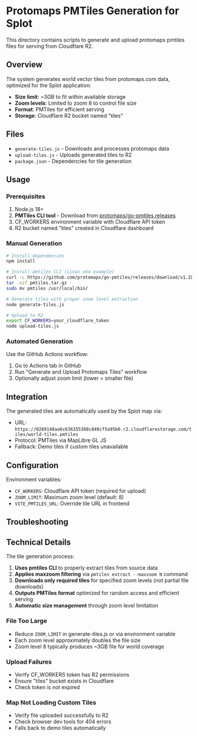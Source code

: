 # Protomaps PMTiles Generation for Splot

This directory contains scripts to generate and upload protomaps pmtiles files for serving from Cloudflare R2.

## Overview

The system generates world vector tiles from protomaps.com data, optimized for the Splot application:

- **Size limit**: ~3GB to fit within available storage
- **Zoom levels**: Limited to zoom 8 to control file size
- **Format**: PMTiles for efficient serving
- **Storage**: Cloudflare R2 bucket named "tiles"

## Files

- `generate-tiles.js` - Downloads and processes protomaps data
- `upload-tiles.js` - Uploads generated tiles to R2
- `package.json` - Dependencies for tile generation

## Usage

### Prerequisites

1. Node.js 18+
2. **PMTiles CLI tool** - Download from [protomaps/go-pmtiles releases](https://github.com/protomaps/go-pmtiles/releases)
3. CF_WORKERS environment variable with Cloudflare API token
4. R2 bucket named "tiles" created in Cloudflare dashboard

### Manual Generation

```bash
# Install dependencies
npm install

# Install pmtiles CLI (Linux x64 example)
curl -L https://github.com/protomaps/go-pmtiles/releases/download/v1.28.0/go-pmtiles_1.28.0_Linux_x86_64.tar.gz -o pmtiles.tar.gz
tar -xzf pmtiles.tar.gz
sudo mv pmtiles /usr/local/bin/

# Generate tiles with proper zoom level extraction
node generate-tiles.js

# Upload to R2
export CF_WORKERS=your_cloudflare_token
node upload-tiles.js
```

### Automated Generation

Use the GitHub Actions workflow:

1. Go to Actions tab in GitHub
2. Run "Generate and Upload Protomaps Tiles" workflow
3. Optionally adjust zoom limit (lower = smaller file)

## Integration

The generated tiles are automatically used by the Splot map via:

- URL: `https://0269140aa6c636355368c840cf5a95b0.r2.cloudflarestorage.com/tiles/world-tiles.pmtiles`
- Protocol: PMTiles via MapLibre GL JS
- Fallback: Demo tiles if custom tiles unavailable

## Configuration

Environment variables:

- `CF_WORKERS`: Cloudflare API token (required for upload)
- `ZOOM_LIMIT`: Maximum zoom level (default: 8)
- `VITE_PMTILES_URL`: Override tile URL in frontend

## Troubleshooting

## Technical Details

The tile generation process:

1. **Uses pmtiles CLI** to properly extract tiles from source data
2. **Applies maxzoom filtering** via `pmtiles extract --maxzoom N` command
3. **Downloads only required tiles** for specified zoom levels (not partial file downloads)
4. **Outputs PMTiles format** optimized for random access and efficient serving
5. **Automatic size management** through zoom level limitation

### File Too Large
- Reduce `ZOOM_LIMIT` in generate-tiles.js or via environment variable
- Each zoom level approximately doubles the file size
- Zoom level 8 typically produces ~3GB file for world coverage

### Upload Failures
- Verify CF_WORKERS token has R2 permissions
- Ensure "tiles" bucket exists in Cloudflare
- Check token is not expired

### Map Not Loading Custom Tiles
- Verify file uploaded successfully to R2
- Check browser dev tools for 404 errors
- Falls back to demo tiles automatically